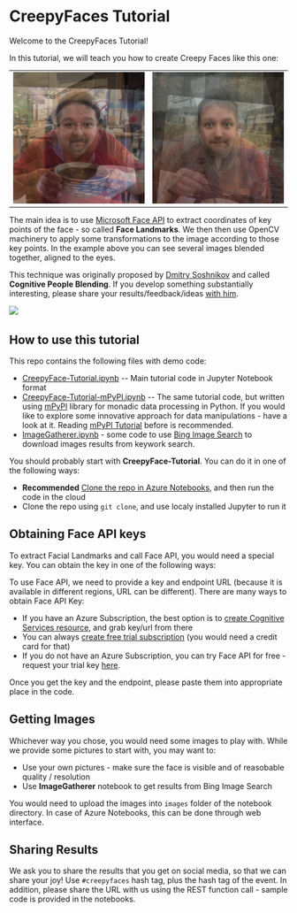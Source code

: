 # CreepyFaces Tutorial

Welcome to the CreepyFaces Tutorial!

In this tutorial, we will teach you how to create Creepy Faces like this one:

<table border="0"><tr><td>
<img src="https://raw.githubusercontent.com/shwars/FaceArt/master/notebooks/img/PhoBoGuy.png"/>
</td><td>
<img src="https://raw.githubusercontent.com/shwars/FaceArt/master/notebooks/img/PhoBoGuy1.png"/>
</td></tr></table>

The main idea is to use [Microsoft Face API](https://docs.microsoft.com/azure/cognitive-services/face/overview/?wt.mc_id=crpyface-github-dmitryso) to extract coordinates of key points of the face - so called **Face Landmarks**. We then then use OpenCV machinery to apply some transformations to the image according to those key points. In the example above you can see several images blended together, aligned to the eyes.

This technique was originally proposed by [Dmitry Soshnikov](http://soshnikov.com) and called **Cognitive People Blending**. If you develop something substantially interesting, please share your results/feedback/ideas [with him](http://facebook.com/shwars).

<a href="https://notebooks.azure.com/import/gh/hnky/CreepyFaces"><img src="https://notebooks.azure.com/launch.png" /></a>

## How to use this tutorial

This repo contains the following files with demo code:
* [CreepyFace-Tutorial.ipynb](CreepyFace-Tutorial.ipynb) -- Main tutorial code in Jupyter Notebook format
* [CreepyFace-Tutorial-mPyPl.ipynb](CreepyFace-Tutorial-mPyPl.ipynb) -- The same tutorial code, but written using [mPyPl](http://shwars.github.io/mPyPl) library for monadic data processing in Python. If you would like to explore some innovative approach for data manipulations - have a look at it. Reading [mPyPl Tutorial](http://shwars.github.io/mPyPl/tutorial/) before is recommended.
* [ImageGatherer.ipynb](ImageGatherer.ipynb) - some code to use [Bing Image Search](https://docs.microsoft.com/azure/cognitive-services/bing-image-search/index/?wt.mc_id=crpyface-github-dmitryso) to download images results from keywork search.

You should probably start with **CreepyFace-Tutorial**. You can do it in one of the following ways:

* **Recommended** [Clone the repo in Azure Notebooks](https://notebooks.azure.com/import/gh/hnky/CreepyFaces), and then run the code in the cloud
* Clone the repo using `git clone`, and use localy installed Jupyter to run it

## Obtaining Face API keys

To extract Facial Landmarks and call Face API, you would need a special key. You can obtain the key in one of the following ways:

To use Face API, we need to provide a key and endpoint URL (because it is available in different regions, URL can be different). There are many ways to obtain Face API Key:

* If you have an Azure Subscription, the best option is to [create Cognitive Services resource](https://docs.microsoft.com/en-us/azure/cognitive-services/cognitive-services-apis-create-account/?wt.mc_id=crpyface-github-dmitryso), and grab key/url from there
* You can always [create free trial subscription](https://azure.microsoft.com/free/?wt.mc_id=crpyface-github-dmitryso) (you would need a credit card for that)
* If you do not have an Azure Subscription, you can try Face API for free - request your trial key [here](https://azure.microsoft.com/try/cognitive-services/my-apis/?api=face-api&wt.mc_id=crpyface-github-dmitryso).

Once you get the key and the endpoint, please paste them into appropriate place in the code.

## Getting Images 

Whichever way you chose, you would need some images to play with. While we provide some pictures to start with, you may want to:

* Use your own pictures - make sure the face is visible and of reasobable quality / resolution
* Use **ImageGatherer** notebook to get results from Bing Image Search

You would need to upload the images into `images` folder of the notebook directory. In case of Azure Notebooks, this can be done through web interface.

## Sharing Results

We ask you to share the results that you get on social media, so that we can share your joy! Use `#creepyfaces` hash tag, plus the hash tag of the event. In addition, please share the URL with us using the REST function call - sample code is provided in the notebooks.

